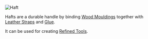 ![Haft](item:betterwithmods:material@36)

Hafts are a durable handle by binding [Wood Mouldings](../blocks/minimized_wood.md) together with [Leather Straps](tanned_leather.md) and [Glue](glue.md).

It can be used for creating [Refined Tools](refined_tools.md).
